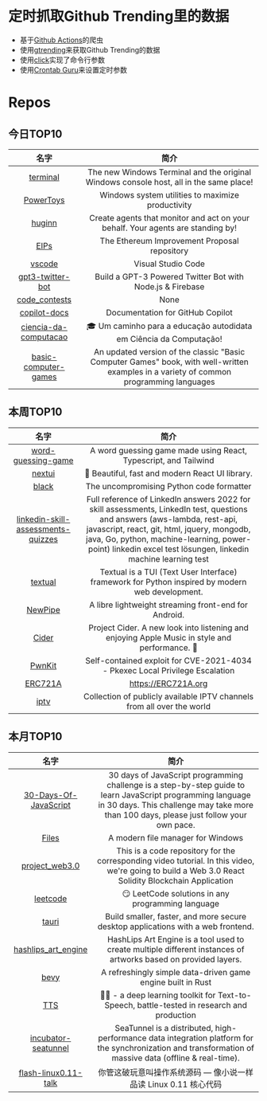 # 定时抓取Github Trending里的数据
* 基于[Github Actions](https://docs.github.com/en/actions)的爬虫
* 使用[gtrending](https://github.com/hedythedev/gtrending)来获取Github Trending的数据
* 使用[click](https://github.com/pallets/click)实现了命令行参数
* 使用[Crontab Guru](https://crontab.guru/)来设置定时参数

# Repos
## 今日TOP10 
<!-- START OF DAILY_TOP10_REPOS -->
| 名字 | 简介 |
| :----: | :----: |
| [terminal](https://github.com/microsoft/terminal) | The new Windows Terminal and the original Windows console host, all in the same place! |
| [PowerToys](https://github.com/microsoft/PowerToys) | Windows system utilities to maximize productivity |
| [huginn](https://github.com/huginn/huginn) | Create agents that monitor and act on your behalf. Your agents are standing by! |
| [EIPs](https://github.com/ethereum/EIPs) | The Ethereum Improvement Proposal repository |
| [vscode](https://github.com/microsoft/vscode) | Visual Studio Code |
| [gpt3-twitter-bot](https://github.com/fireship-io/gpt3-twitter-bot) | Build a GPT-3 Powered Twitter Bot with Node.js & Firebase |
| [code_contests](https://github.com/deepmind/code_contests) | None |
| [copilot-docs](https://github.com/github/copilot-docs) | Documentation for GitHub Copilot |
| [ciencia-da-computacao](https://github.com/Universidade-Livre/ciencia-da-computacao) | 🎓 Um caminho para a educação autodidata em Ciência da Computação! |
| [basic-computer-games](https://github.com/coding-horror/basic-computer-games) | An updated version of the classic "Basic Computer Games" book, with well-written examples in a variety of common programming languages |
<!-- END OF DAILY_TOP10_REPOS -->

## 本周TOP10
<!-- START OF WEEKLY_TOP10_REPOS -->
| 名字 | 简介 |
| :----: | :----: |
| [word-guessing-game](https://github.com/cwackerfuss/word-guessing-game) | A word guessing game made using React, Typescript, and Tailwind |
| [nextui](https://github.com/nextui-org/nextui) | 🚀 Beautiful, fast and modern React UI library. |
| [black](https://github.com/psf/black) | The uncompromising Python code formatter |
| [linkedin-skill-assessments-quizzes](https://github.com/Ebazhanov/linkedin-skill-assessments-quizzes) | Full reference of LinkedIn answers 2022 for skill assessments, LinkedIn test, questions and answers (aws-lambda, rest-api, javascript, react, git, html, jquery, mongodb, java, Go, python, machine-learning, power-point) linkedin excel test lösungen, linkedin machine learning test |
| [textual](https://github.com/Textualize/textual) | Textual is a TUI (Text User Interface) framework for Python inspired by modern web development. |
| [NewPipe](https://github.com/TeamNewPipe/NewPipe) | A libre lightweight streaming front-end for Android. |
| [Cider](https://github.com/ciderapp/Cider) | Project Cider. A new look into listening and enjoying Apple Music in style and performance. 🚀 |
| [PwnKit](https://github.com/ly4k/PwnKit) | Self-contained exploit for CVE-2021-4034 - Pkexec Local Privilege Escalation |
| [ERC721A](https://github.com/chiru-labs/ERC721A) | https://ERC721A.org |
| [iptv](https://github.com/iptv-org/iptv) | Collection of publicly available IPTV channels from all over the world |
<!-- END OF WEEKLY_TOP10_REPOS -->

## 本月TOP10
<!-- START OF MONTHLY_TOP10_REPOS -->
| 名字 | 简介 |
| :----: | :----: |
| [30-Days-Of-JavaScript](https://github.com/Asabeneh/30-Days-Of-JavaScript) | 30 days of JavaScript programming challenge is a step-by-step guide to learn JavaScript programming language in 30 days. This challenge may take more than 100 days, please just follow your own pace. |
| [Files](https://github.com/files-community/Files) | A modern file manager for Windows |
| [project_web3.0](https://github.com/adrianhajdin/project_web3.0) | This is a code repository for the corresponding video tutorial. In this video, we're going to build a Web 3.0 React Solidity Blockchain Application |
| [leetcode](https://github.com/doocs/leetcode) | 😏 LeetCode solutions in any programming language | 多种编程语言实现 LeetCode、《剑指 Offer（第 2 版）》、《程序员面试金典（第 6 版）》题解 |
| [tauri](https://github.com/tauri-apps/tauri) | Build smaller, faster, and more secure desktop applications with a web frontend. |
| [hashlips_art_engine](https://github.com/HashLips/hashlips_art_engine) | HashLips Art Engine is a tool used to create multiple different instances of artworks based on provided layers. |
| [bevy](https://github.com/bevyengine/bevy) | A refreshingly simple data-driven game engine built in Rust |
| [TTS](https://github.com/coqui-ai/TTS) | 🐸💬 - a deep learning toolkit for Text-to-Speech, battle-tested in research and production |
| [incubator-seatunnel](https://github.com/apache/incubator-seatunnel) | SeaTunnel is a distributed, high-performance data integration platform for the synchronization and transformation of massive data (offline & real-time). |
| [flash-linux0.11-talk](https://github.com/sunym1993/flash-linux0.11-talk) | 你管这破玩意叫操作系统源码 — 像小说一样品读 Linux 0.11 核心代码 |
<!-- END OF MONTHLY_TOP10_REPOS -->
